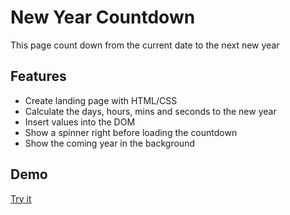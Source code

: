 # New Year Countdown
This page count down from the current date to the next new year

## Features
* Create landing page with HTML/CSS
* Calculate the days, hours, mins and seconds to the new year
* Insert values into the DOM
* Show a spinner right before loading the countdown
* Show the coming year in the background

## Demo 
[Try it](https://tranthaituananh.github.io/new-year-countdown/)
